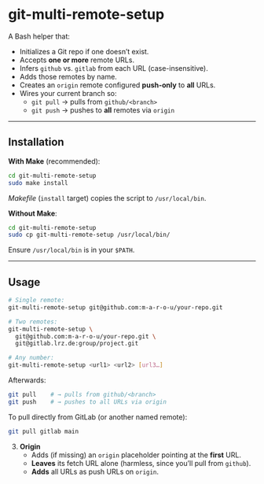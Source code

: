 # git-multi-remote-setup

A Bash helper that:

- Initializes a Git repo if one doesn’t exist.  
- Accepts **one or more** remote URLs.  
- Infers `github` vs. `gitlab` from each URL (case-insensitive).  
- Adds those remotes by name.  
- Creates an `origin` remote configured **push-only** to **all** URLs.  
- Wires your current branch so:
  - `git pull`  → pulls from `github/<branch>`
  - `git push`  → pushes to **all** remotes via `origin`

---

## Installation

**With Make** (recommended):
```bash
cd git-multi-remote-setup
sudo make install
```

*Makefile* (`install` target) copies the script to `/usr/local/bin`.

**Without Make**:
```bash
cd git-multi-remote-setup
sudo cp git-multi-remote-setup /usr/local/bin/
```

Ensure `/usr/local/bin` is in your `$PATH`.

---

## Usage

```bash
# Single remote:
git-multi-remote-setup git@github.com:m-a-r-o-u/your-repo.git

# Two remotes:
git-multi-remote-setup \
  git@github.com:m-a-r-o-u/your-repo.git \
  git@gitlab.lrz.de:group/project.git

# Any number:
git-multi-remote-setup <url1> <url2> [url3…]
```

Afterwards:

```bash
git pull    # → pulls from github/<branch>
git push    # → pushes to all URLs via origin
```

To pull directly from GitLab (or another named remote):
```bash
git pull gitlab main
```

3. **Origin**
   - Adds (if missing) an `origin` placeholder pointing at the **first** URL.
   - **Leaves** its fetch URL alone (harmless, since you’ll pull from `github`).
   - **Adds** all URLs as push URLs on `origin`.

